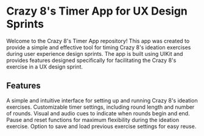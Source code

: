 # Crazy 8's Timer App for UX Design Sprints
Welcome to the Crazy 8's Timer App repository! This app was created to provide a simple and effective tool for timing Crazy 8's ideation exercises during user experience design sprints. The app is built using UIKit and provides features designed specifically for facilitating the Crazy 8's exercise in a UX design sprint.

## Features
A simple and intuitive interface for setting up and running Crazy 8's ideation exercises.
Customizable timer settings, including round length and number of rounds.
Visual and audio cues to indicate when rounds begin and end.
Pause and reset functions for maximum flexibility during the ideation exercise.
Option to save and load previous exercise settings for easy reuse.
